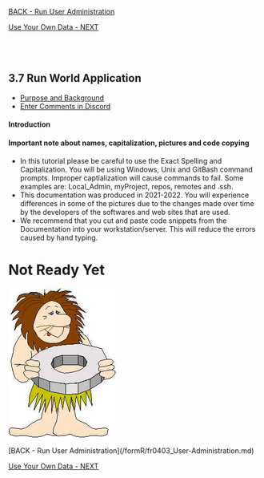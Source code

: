 <!-- ------------------------------------------------------------------------- -->

<div class="page-back">


[BACK - Run User Administration](/formR/fr0403_User-Administration.md)
</div><div class="page-next">

[Use Your Own Data - NEXT](/formR/fr0501_Use-Your_Qwn_Data.md)
</div><div style="margin-top:35px">&nbsp;</div>

<!-- ------------------------------------------------------------------------- -->


## 3.7 Run World Application <!-- {docsify-ignore} -->
- [Purpose and Background](../Setup/purposes/pfr0307_Setup-React-Apps-Ubuntu.md)
- [Enter Comments in Discord](https://discord.com/channels/928752444316483585/959889781762957342)

#### Introduction


#### Important note about names, capitalization, pictures and code copying
- In this tutorial please be careful to use the Exact Spelling and Capitalization. You will be using Windows, Unix and GitBash command prompts. Improper captialization will cause commands to fail. Some examples are: Local_Admin, myProject, repos, remotes and .ssh.
- This documentation was produced in 2021-2022. You will experience differences in some of the pictures due to the changes made over time by the developers of the softwares and web sites that are used.
- We recommend that you cut and paste code snippets from the Documentation into your workstation/server. This will reduce the errors caused by hand typing.


# Not Ready Yet

![Not Ready Yet](./images/fr0000-01_not-ready.png "Not Ready Yet")

<!-- ------------------------------------------------------------------------- -->

<div class="page-back">
[BACK - Run User Administration](/formR/fr0403_User-Administration.md)
</div><div class="page-next">

[Use Your Own Data - NEXT](/formR/fr0501_Use-Your_Qwn_Data.md)
</div>

<!-- ------------------------------------------------------------------------- -->